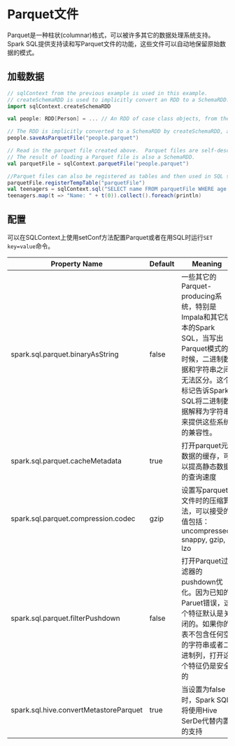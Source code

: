 # Parquet文件

Parquet是一种柱状(columnar)格式，可以被许多其它的数据处理系统支持。Spark SQL提供支持读和写Parquet文件的功能，这些文件可以自动地保留原始数据的模式。

## 加载数据

```scala
// sqlContext from the previous example is used in this example.
// createSchemaRDD is used to implicitly convert an RDD to a SchemaRDD.
import sqlContext.createSchemaRDD

val people: RDD[Person] = ... // An RDD of case class objects, from the previous example.

// The RDD is implicitly converted to a SchemaRDD by createSchemaRDD, allowing it to be stored using Parquet.
people.saveAsParquetFile("people.parquet")

// Read in the parquet file created above.  Parquet files are self-describing so the schema is preserved.
// The result of loading a Parquet file is also a SchemaRDD.
val parquetFile = sqlContext.parquetFile("people.parquet")

//Parquet files can also be registered as tables and then used in SQL statements.
parquetFile.registerTempTable("parquetFile")
val teenagers = sqlContext.sql("SELECT name FROM parquetFile WHERE age >= 13 AND age <= 19")
teenagers.map(t => "Name: " + t(0)).collect().foreach(println)
```

## 配置

可以在SQLContext上使用setConf方法配置Parquet或者在用SQL时运行`SET key=value`命令。

Property Name | Default | Meaning
--- | --- | ---
spark.sql.parquet.binaryAsString | false | 一些其它的Parquet-producing系统，特别是Impala和其它版本的Spark SQL，当写出Parquet模式的时候，二进制数据和字符串之间无法区分。这个标记告诉Spark SQL将二进制数据解释为字符串来提供这些系统的兼容性。
spark.sql.parquet.cacheMetadata | true | 打开parquet元数据的缓存，可以提高静态数据的查询速度
spark.sql.parquet.compression.codec | gzip | 设置写parquet文件时的压缩算法，可以接受的值包括：uncompressed, snappy, gzip, lzo
spark.sql.parquet.filterPushdown | false | 打开Parquet过滤器的pushdown优化。因为已知的Paruet错误，这个特征默认是关闭的。如果你的表不包含任何空的字符串或者二进制列，打开这个特征仍是安全的
spark.sql.hive.convertMetastoreParquet | true | 当设置为false时，Spark SQL将使用Hive SerDe代替内置的支持
